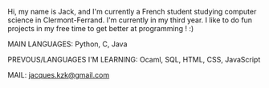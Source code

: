 Hi, my name is Jack, and I'm currently a French student studying computer science in Clermont-Ferrand. I'm currently in my third year.
I like to do fun projects in my free time to get better at programming ! :)

MAIN LANGUAGES: Python, C, Java

PREVOUS/LANGUAGES I'M LEARNING: Ocaml, SQL, HTML, CSS, JavaScript

MAIL: jacques.kzk@gmail.com
